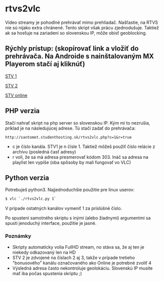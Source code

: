 # rtvs2vlc
Video streamy je pohodlné prehrávať mimo prehliadač. Našťastie, na RTVS nie sú nijako extra chránené. Tento skript však prácu zjednodušuje. Taktiež ak sa hosťuje na zariadení so slovenskou IP, môže obísť geoblocking.
## Rýchly prístup: (skopírovať link a vložiť do prehrávača. Na Androide s nainštalovaným MX Playerom stačí aj kliknúť)
[STV 1](http://santomet.studenthosting.sk/rtvs2vlc.php?c=1&r=true)

[STV 2](http://santomet.studenthosting.sk/rtvs2vlc.php?c=2&r=true)

[STV online](http://santomet.studenthosting.sk/rtvs2vlc.php?c=4&r=true)

## PHP verzia
Stačí nahrať skript na php server so slovenskou IP. Kým mi to nezrušia, príklad je na následujúcej adrese. Tú stačí zadať do prehrávača:
```
http://santomet.studenthosting.sk/rtvs2vlc.php?c=1&r=true
```
  - c je číslo kanála. STV1 je n čísle 1. Taktiež môžeš použiť číslo relácie z archívu (posledná časť adresy)
  - r volí, že sa má adresa presmerovať kódom 303. Ináč sa adresa na playlist len vypíše (oba spôsoby by mali fungovať vo VLC)


## Python verzia
Potrebuješ python3.
Najjednoduchšie použitie pre linux userov: 
```sh
$ vlc `./rtvs2vlc.py 1`
```
V prípade ostatných kanálov vymeniť 1 za príslúšné číslo.

Po spustení samotného skriptu s inými (alebo žiadnymi) argumentmi sa spustí jenoduchý interface, použitie je jasné.


### Poznámky

  - Skripty automaticky volia FullHD stream, no stáva sa, že aj ten je niekedy odkazovaný len na HD
  - STV 2 je zdvojené na číslach 2 aj 3, takže v prípade tretieho "bonusového" kanálu označovaného ako Online je potrebné zvoliť 4
  - Výsledná adresa často nekontroluje geolokáciu. Slovenskú IP musíte mať iba počas spustenia skriptu ;)
